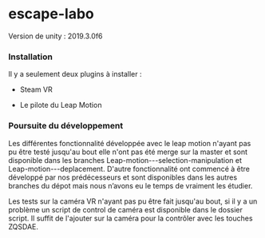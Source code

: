 # escape-labo

Version de unity : 2019.3.0f6

### Installation 

Il y a seulement deux plugins à installer :

 - Steam VR

 - Le pilote du Leap Motion

### Poursuite du développement

Les différentes fonctionnalité développée avec le leap motion n'ayant pas pu être testé jusqu'au bout elle n'ont pas été merge sur la master et sont disponible dans les branches Leap-motion---selection-manipulation et Leap-motion---deplacement. D'autre fonctionnalité ont commencé à être développé par nos prédécesseurs et sont disponibles dans les autres branches du dépot mais nous n’avons eu le temps de vraiment les étudier.

Les tests sur la caméra VR n'ayant pas pu être fait jusqu'au bout, si il y a un problème un script de control de caméra est disponible dans le dossier script. Il suffit de l'ajouter sur la caméra pour la contrôler avec les touches ZQSDAE.
